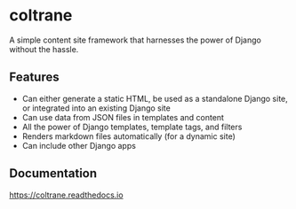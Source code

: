 # coltrane

A simple content site framework that harnesses the power of Django without the hassle.

## Features

- Can either generate a static HTML, be used as a standalone Django site, or integrated into an existing Django site
- Can use data from JSON files in templates and content
- All the power of Django templates, template tags, and filters
- Renders markdown files automatically (for a dynamic site)
- Can include other Django apps

## Documentation

https://coltrane.readthedocs.io
